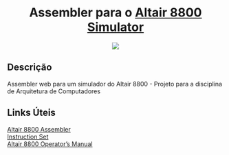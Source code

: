 <h1 align="center">
	Assembler para o <a target="_blank" href="https://wixette.github.io/8800-simulator/">Altair 8800 Simulator</a>
</h1>

<p align="center">
	<img loading="lazy" src="https://img.shields.io/badge/status-EM_DESENVOLVIMENTO-green">
</p>

## Descrição
Assembler web para um simulador do Altair 8800 - Projeto para a disciplina de Arquitetura de Computadores

## Links Úteis
<a target="_blank" href="https://florindorian.github.io/assembler-altair8800/">Altair 8800 Assembler</a><br>
<a class="link-footer" target="_blank" href="http://dunfield.classiccmp.org//r/8080.txt">Instruction Set</a><br>
<a class="link-footer" target="_blank" href="https://ubuntourist.codeberg.page/Altair-8800/">Altair 8800 Operator’s Manual</a>